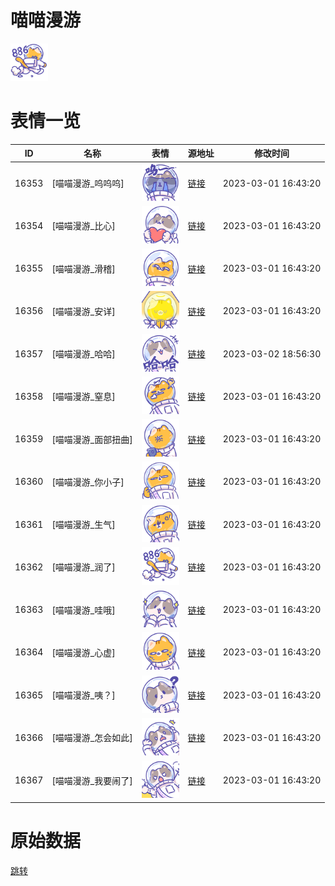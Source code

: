 # 喵喵漫游

<img src="./cover.png" height="60" alt="cover" />

# 表情一览

|ID|名称|表情|源地址|修改时间|
|----|----|----|----|----|
|16353|[喵喵漫游_呜呜呜]|<img src="./pic/016353_%5B喵喵漫游_呜呜呜%5D.png" height="60" alt="呜呜呜"/>|[链接](https://i0.hdslb.com/bfs/garb/7caa63485e14f0d6d39efce826dc445fc199040c.png)|2023-03-01 16:43:20|
|16354|[喵喵漫游_比心]|<img src="./pic/016354_%5B喵喵漫游_比心%5D.png" height="60" alt="比心"/>|[链接](https://i0.hdslb.com/bfs/garb/e6df4d433e73e4612caeba1e6539df277950aa25.png)|2023-03-01 16:43:20|
|16355|[喵喵漫游_滑稽]|<img src="./pic/016355_%5B喵喵漫游_滑稽%5D.png" height="60" alt="滑稽"/>|[链接](https://i0.hdslb.com/bfs/garb/4acc8b1994ce3d89fa61fb7ba1c2253633735705.png)|2023-03-01 16:43:20|
|16356|[喵喵漫游_安详]|<img src="./pic/016356_%5B喵喵漫游_安详%5D.png" height="60" alt="安详"/>|[链接](https://i0.hdslb.com/bfs/garb/39dd76ed3fea64f2a2bf6b80b3ca6fc556eb0efa.png)|2023-03-01 16:43:20|
|16357|[喵喵漫游_哈哈]|<img src="./pic/016357_%5B喵喵漫游_哈哈%5D.png" height="60" alt="哈哈"/>|[链接](https://i0.hdslb.com/bfs/garb/1e047b14f9c684285bb7c8b45d4950426b1aef4b.png)|2023-03-02 18:56:30|
|16358|[喵喵漫游_窒息]|<img src="./pic/016358_%5B喵喵漫游_窒息%5D.png" height="60" alt="窒息"/>|[链接](https://i0.hdslb.com/bfs/garb/97461396179334cde2a2d0e95798e02cf5d7c56e.png)|2023-03-01 16:43:20|
|16359|[喵喵漫游_面部扭曲]|<img src="./pic/016359_%5B喵喵漫游_面部扭曲%5D.png" height="60" alt="面部扭曲"/>|[链接](https://i0.hdslb.com/bfs/garb/0990bf6464dbe098e22c1bf639f346440a482bb2.png)|2023-03-01 16:43:20|
|16360|[喵喵漫游_你小子]|<img src="./pic/016360_%5B喵喵漫游_你小子%5D.png" height="60" alt="你小子"/>|[链接](https://i0.hdslb.com/bfs/garb/933d1eb35618656bec702a2d359314184d4583a2.png)|2023-03-01 16:43:20|
|16361|[喵喵漫游_生气]|<img src="./pic/016361_%5B喵喵漫游_生气%5D.png" height="60" alt="生气"/>|[链接](https://i0.hdslb.com/bfs/garb/08d7fa5bca8e1e8865fa52c28a9fb49ae90ef0ac.png)|2023-03-01 16:43:20|
|16362|[喵喵漫游_润了]|<img src="./pic/016362_%5B喵喵漫游_润了%5D.png" height="60" alt="润了"/>|[链接](https://i0.hdslb.com/bfs/garb/ce2d45593acc97ed7899ee51a6c4a64edc80ee4c.png)|2023-03-01 16:43:20|
|16363|[喵喵漫游_哇哦]|<img src="./pic/016363_%5B喵喵漫游_哇哦%5D.png" height="60" alt="哇哦"/>|[链接](https://i0.hdslb.com/bfs/garb/a9f9cdb3074961540e56b67a51eb67b419e02d38.png)|2023-03-01 16:43:20|
|16364|[喵喵漫游_心虚]|<img src="./pic/016364_%5B喵喵漫游_心虚%5D.png" height="60" alt="心虚"/>|[链接](https://i0.hdslb.com/bfs/garb/d9170f495cf99ace92596067d85b8d79acfdd844.png)|2023-03-01 16:43:20|
|16365|[喵喵漫游_咦？]|<img src="./pic/016365_%5B喵喵漫游_咦？%5D.png" height="60" alt="咦？"/>|[链接](https://i0.hdslb.com/bfs/garb/ea7e516a2ea97ce9fd2b0f61f6e19fdff523f56e.png)|2023-03-01 16:43:20|
|16366|[喵喵漫游_怎会如此]|<img src="./pic/016366_%5B喵喵漫游_怎会如此%5D.png" height="60" alt="怎会如此"/>|[链接](https://i0.hdslb.com/bfs/garb/77ca03693ade180a43a4c933bfa560832ba81e3c.png)|2023-03-01 16:43:20|
|16367|[喵喵漫游_我要闹了]|<img src="./pic/016367_%5B喵喵漫游_我要闹了%5D.png" height="60" alt="我要闹了"/>|[链接](https://i0.hdslb.com/bfs/garb/5a2d3cbb12eb68ad7242564eccd41f46b164228e.png)|2023-03-01 16:43:20|

# 原始数据

[跳转](./raw.json)

